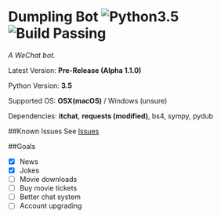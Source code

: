 # Dumpling Bot ![Python3.5](https://camo.githubusercontent.com/53aa0b9151bc545b404852175644228ee0efffe2/68747470733a2f2f696d672e736869656c64732e696f2f62616467652f707974686f6e2d332e352d626c75652e737667) ![Build Passing](https://camo.githubusercontent.com/7795340899e8ed519dc205d2c73b2360e17faaba/68747470733a2f2f7472617669732d63692e6f72672f626f656e6e656d616e6e2f6261646765732e7376673f6272616e63683d6d6173746572)

*A WeChat bot.*

Latest Version: **Pre-Release (Alpha 1.1.0)**

Python Version: **3.5**

Supported OS: **OSX(macOS)** / Windows (unsure)

Dependencies: **itchat**, **requests (modified)**, bs4, sympy, pydub

##Known Issues
See [Issues](https://github.com/yu-george/Dumpling-Bot/issues)

##Goals
- [x] News
- [x] Jokes
- [ ] Movie downloads
- [ ] Buy movie tickets
- [ ] Better chat system
- [ ] Account upgrading
